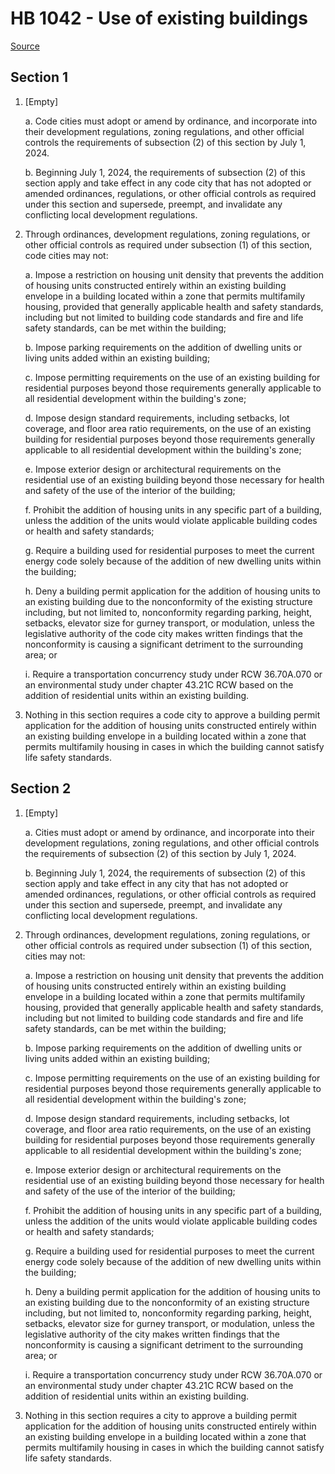 # HB 1042 - Use of existing buildings

[Source](http://lawfilesext.leg.wa.gov/biennium/2023-24/Pdf/Bills/House%20Bills/1042.pdf)

## Section 1
1. [Empty]

    a. Code cities must adopt or amend by ordinance, and incorporate into their development regulations, zoning regulations, and other official controls the requirements of subsection (2) of this section by July 1, 2024.

    b. Beginning July 1, 2024, the requirements of subsection (2) of this section apply and take effect in any code city that has not adopted or amended ordinances, regulations, or other official controls as required under this section and supersede, preempt, and invalidate any conflicting local development regulations.

2. Through ordinances, development regulations, zoning regulations, or other official controls as required under subsection (1) of this section, code cities may not:

    a. Impose a restriction on housing unit density that prevents the addition of housing units constructed entirely within an existing building envelope in a building located within a zone that permits multifamily housing, provided that generally applicable health and safety standards, including but not limited to building code standards and fire and life safety standards, can be met within the building;

    b. Impose parking requirements on the addition of dwelling units or living units added within an existing building;

    c. Impose permitting requirements on the use of an existing building for residential purposes beyond those requirements generally applicable to all residential development within the building's zone;

    d. Impose design standard requirements, including setbacks, lot coverage, and floor area ratio requirements, on the use of an existing building for residential purposes beyond those requirements generally applicable to all residential development within the building's zone;

    e. Impose exterior design or architectural requirements on the residential use of an existing building beyond those necessary for health and safety of the use of the interior of the building;

    f. Prohibit the addition of housing units in any specific part of a building, unless the addition of the units would violate applicable building codes or health and safety standards;

    g. Require a building used for residential purposes to meet the current energy code solely because of the addition of new dwelling units within the building;

    h. Deny a building permit application for the addition of housing units to an existing building due to the nonconformity of the existing structure including, but not limited to, nonconformity regarding parking, height, setbacks, elevator size for gurney transport, or modulation, unless the legislative authority of the code city makes written findings that the nonconformity is causing a significant detriment to the surrounding area; or

    i. Require a transportation concurrency study under RCW 36.70A.070 or an environmental study under chapter 43.21C RCW based on the addition of residential units within an existing building.

3. Nothing in this section requires a code city to approve a building permit application for the addition of housing units constructed entirely within an existing building envelope in a building located within a zone that permits multifamily housing in cases in which the building cannot satisfy life safety standards.

## Section 2
1. [Empty]

    a. Cities must adopt or amend by ordinance, and incorporate into their development regulations, zoning regulations, and other official controls the requirements of subsection (2) of this section by July 1, 2024.

    b. Beginning July 1, 2024, the requirements of subsection (2) of this section apply and take effect in any city that has not adopted or amended ordinances, regulations, or other official controls as required under this section and supersede, preempt, and invalidate any conflicting local development regulations.

2. Through ordinances, development regulations, zoning regulations, or other official controls as required under subsection (1) of this section, cities may not:

    a. Impose a restriction on housing unit density that prevents the addition of housing units constructed entirely within an existing building envelope in a building located within a zone that permits multifamily housing, provided that generally applicable health and safety standards, including but not limited to building code standards and fire and life safety standards, can be met within the building;

    b. Impose parking requirements on the addition of dwelling units or living units added within an existing building;

    c. Impose permitting requirements on the use of an existing building for residential purposes beyond those requirements generally applicable to all residential development within the building's zone;

    d. Impose design standard requirements, including setbacks, lot coverage, and floor area ratio requirements, on the use of an existing building for residential purposes beyond those requirements generally applicable to all residential development within the building's zone;

    e. Impose exterior design or architectural requirements on the residential use of an existing building beyond those necessary for health and safety of the use of the interior of the building;

    f. Prohibit the addition of housing units in any specific part of a building, unless the addition of the units would violate applicable building codes or health and safety standards;

    g. Require a building used for residential purposes to meet the current energy code solely because of the addition of new dwelling units within the building;

    h. Deny a building permit application for the addition of housing units to an existing building due to the nonconformity of an existing structure including, but not limited to, nonconformity regarding parking, height, setbacks, elevator size for gurney transport, or modulation, unless the legislative authority of the city makes written findings that the nonconformity is causing a significant detriment to the surrounding area; or

    i. Require a transportation concurrency study under RCW 36.70A.070 or an environmental study under chapter 43.21C RCW based on the addition of residential units within an existing building.

3. Nothing in this section requires a city to approve a building permit application for the addition of housing units constructed entirely within an existing building envelope in a building located within a zone that permits multifamily housing in cases in which the building cannot satisfy life safety standards.
